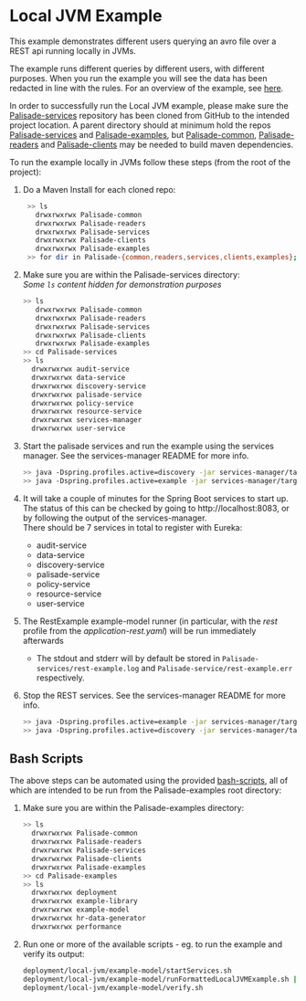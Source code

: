 <!--
 Copyright 2020 Crown Copyright
 
 Licensed under the Apache License, Version 2.0 (the "License");
 you may not use this file except in compliance with the License.
 You may obtain a copy of the License at
 
     http://www.apache.org/licenses/LICENSE-2.0
 
 Unless required by applicable law or agreed to in writing, software
 distributed under the License is distributed on an "AS IS" BASIS,
 WITHOUT WARRANTIES OR CONDITIONS OF ANY KIND, either express or implied.
 See the License for the specific language governing permissions and
 limitations under the License.
-->

# Local JVM Example

This example demonstrates different users querying an avro file over a REST api running locally in JVMs.

The example runs different queries by different users, with different purposes.
When you run the example you will see the data has been redacted in line with the rules.
For an overview of the example, see [here](../../README.md).

In order to successfully run the Local JVM example, please make sure the [Palisade-services](https://github.com/gchq/Palisade-services) repository has been cloned from GitHub to the intended project location.
A parent directory should at minimum hold the repos [Palisade-services](https://github.com/gchq/Palisade-services) and [Palisade-examples](https://github.com/gchq/Palisade-examples), but [Palisade-common](https://github.com/gchq/Palisade-common), [Palisade-readers](https://github.com/gchq/Palisade-readers) and [Palisade-clients](https://github.com/gchq/Palisade-clients) may be needed to build maven dependencies.

To run the example locally in JVMs follow these steps (from the root of the project):

1. Do a Maven Install for each cloned repo:
   ```bash
    >> ls
      drwxrwxrwx Palisade-common
      drwxrwxrwx Palisade-readers
      drwxrwxrwx Palisade-services
      drwxrwxrwx Palisade-clients
      drwxrwxrwx Palisade-examples
    >> for dir in Palisade-{common,readers,services,clients,examples}; do (cd $dir && mvn clean install); done
   ```
 
1. Make sure you are within the Palisade-services directory:  
   *Some `ls` content hidden for demonstration purposes*
   ```bash
   >> ls
      drwxrwxrwx Palisade-common
      drwxrwxrwx Palisade-readers
      drwxrwxrwx Palisade-services
      drwxrwxrwx Palisade-clients
      drwxrwxrwx Palisade-examples
   >> cd Palisade-services
   >> ls
     drwxrwxrwx audit-service
     drwxrwxrwx data-service
     drwxrwxrwx discovery-service
     drwxrwxrwx palisade-service
     drwxrwxrwx policy-service
     drwxrwxrwx resource-service
     drwxrwxrwx services-manager
     drwxrwxrwx user-service
   ```

1. Start the palisade services and run the example using the services manager. See the services-manager README for more info.

   ```bash
   >> java -Dspring.profiles.active=discovery -jar services-manager/target/services-manager-*-exec.jar --manager.mode=run
   >> java -Dspring.profiles.active=example -jar services-manager/target/services-manager-*-exec.jar --manager.mode=run
   ```
   
1. It will take a couple of minutes for the Spring Boot services to start up.  
   The status of this can be checked by going to http://localhost:8083, or by following the output of the services-manager.  
   There should be 7 services in total to register with Eureka:
    - audit-service
    - data-service
    - discovery-service
    - palisade-service
    - policy-service
    - resource-service
    - user-service
    
1. The RestExample example-model runner (in particular, with the *rest* profile from the *application-rest.yaml*) will be run immediately afterwards
    * The stdout and stderr will by default be stored in `Palisade-services/rest-example.log` and `Palisade-service/rest-example.err` respectively.
    
1. Stop the REST services. See the services-manager README for more info.
    
   ```bash
   >> java -Dspring.profiles.active=example -jar services-manager/target/services-manager-*-exec.jar --manager.mode=shutdown
   >> java -Dspring.profiles.active=discovery -jar services-manager/target/services-manager-*-exec.jar --manager.mode=shutdown
   ```

## Bash Scripts

The above steps can be automated using the provided [bash-scripts](./bash-scripts), all of which are intended to be run from the Palisade-examples root directory:

1. Make sure you are within the Palisade-examples directory:  
   ```bash
   >> ls
     drwxrwxrwx Palisade-common
     drwxrwxrwx Palisade-readers
     drwxrwxrwx Palisade-services
     drwxrwxrwx Palisade-clients
     drwxrwxrwx Palisade-examples
   >> cd Palisade-examples
   >> ls
     drwxrwxrwx deployment
     drwxrwxrwx example-library
     drwxrwxrwx example-model
     drwxrwxrwx hr-data-generator
     drwxrwxrwx performance
   ```

1. Run one or more of the available scripts - eg. to run the example and verify its output:
   ```bash
   deployment/local-jvm/example-model/startServices.sh
   deployment/local-jvm/example-model/runFormattedLocalJVMExample.sh | tee deployment/local-jvm/example-model/exampleOutput.txt
   deployment/local-jvm/example-model/verify.sh
   ```